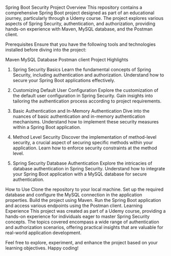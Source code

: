 Spring Boot Security Project
Overview
This repository contains a comprehensive Spring Boot project designed as part of an educational journey, particularly through a Udemy course. The project explores various aspects of Spring Security, authentication, and authorization, providing hands-on experience with Maven, MySQL database, and the Postman client.

Prerequisites
Ensure that you have the following tools and technologies installed before diving into the project:

Maven
MySQL Database
Postman client
Project Highlights
1. Spring Security Basics
Learn the fundamental concepts of Spring Security, including authentication and authorization. Understand how to secure your Spring Boot applications effectively.

2. Customizing Default User Configuration
Explore the customization of the default user configuration in Spring Security. Gain insights into tailoring the authentication process according to project requirements.

3. Basic Authentication and In-Memory Authentication
Dive into the nuances of basic authentication and in-memory authentication mechanisms. Understand how to implement these security measures within a Spring Boot application.

4. Method Level Security
Discover the implementation of method-level security, a crucial aspect of securing specific methods within your application. Learn how to enforce security constraints at the method level.

5. Spring Security Database Authentication
Explore the intricacies of database authentication in Spring Security. Understand how to integrate your Spring Boot application with a MySQL database for secure authentication.

How to Use
Clone the repository to your local machine.
Set up the required database and configure the MySQL connection in the application properties.
Build the project using Maven.
Run the Spring Boot application and access various endpoints using the Postman client.
Learning Experience
This project was created as part of a Udemy course, providing a hands-on experience for individuals eager to master Spring Security concepts. The topics covered encompass a wide range of authentication and authorization scenarios, offering practical insights that are valuable for real-world application development.

Feel free to explore, experiment, and enhance the project based on your learning objectives. Happy coding!
